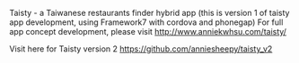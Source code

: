 Taisty - a Taiwanese restaurants finder hybrid app 
(this is version 1 of taisty app development, using Framework7 with cordova and phonegap)
For full app concept development, please visit http://www.anniekwhsu.com/taisty/

Visit here for Taisty version 2 https://github.com/anniesheepy/taisty_v2

